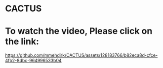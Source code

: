 # CACTUS

# To watch the video, Please click on the link:



https://github.com/mmehdirk/CACTUS/assets/128183766/b82eca8d-cfce-4fb2-8dbc-964996533b04




